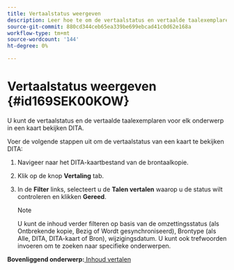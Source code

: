 ```yaml
---
title: Vertaalstatus weergeven
description: Leer hoe te om de vertaalstatus en vertaalde taalexemplaren voor elk onderwerp in een kaart DITA in AEM Gidsen te bekijken.
source-git-commit: 880cd344ceb65ea339be699ebcad41c0d62e168a
workflow-type: tm+mt
source-wordcount: '144'
ht-degree: 0%

---
```


# Vertaalstatus weergeven {#id169SEK00KOW}

U kunt de vertaalstatus en de vertaalde taalexemplaren voor elk onderwerp in een kaart bekijken DITA.

Voer de volgende stappen uit om de vertaalstatus van een kaart te bekijken DITA:

1. Navigeer naar het DITA-kaartbestand van de brontaalkopie.
1. Klik op de knop **Vertaling** tab.
1. In de **Filter** links, selecteert u de **Talen vertalen** waarop u de status wilt controleren en klikken **Gereed**.

   >[!NOTE]
   >
   > U kunt de inhoud verder filteren op basis van de omzettingsstatus \(als Ontbrekende kopie, Bezig of Wordt gesynchroniseerd\), Brontype \(als Alle, DITA, DITA-kaart of Bron\), wijzigingsdatum. U kunt ook trefwoorden invoeren om te zoeken naar specifieke onderwerpen.

**Bovenliggend onderwerp:**[ Inhoud vertalen](translation.md)
